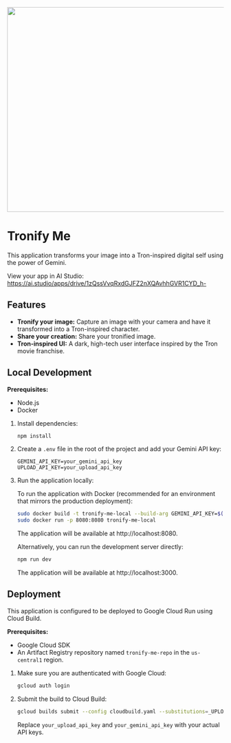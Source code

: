 <div align="center">
<img width="1200" height="475" alt="GHBanner" src="https://github.com/user-attachments/assets/0aa67016-6eaf-458a-adb2-6e31a0763ed6" />
</div>

# Tronify Me

This application transforms your image into a Tron-inspired digital self using the power of Gemini. 

View your app in AI Studio: https://ai.studio/apps/drive/1zQssVvqRxdGJFZ2nXQAvhhGVR1CYD_h-

## Features

*   **Tronify your image:** Capture an image with your camera and have it transformed into a Tron-inspired character.
*   **Share your creation:** Share your tronified image.
*   **Tron-inspired UI:** A dark, high-tech user interface inspired by the Tron movie franchise.

## Local Development

**Prerequisites:**

*   Node.js
*   Docker

1.  Install dependencies:

    ```bash
    npm install
    ```

2.  Create a `.env` file in the root of the project and add your Gemini API key:

    ```
    GEMINI_API_KEY=your_gemini_api_key
    UPLOAD_API_KEY=your_upload_api_key
    ```

3.  Run the application locally:

    To run the application with Docker (recommended for an environment that mirrors the production deployment):

    ```bash
    sudo docker build -t tronify-me-local --build-arg GEMINI_API_KEY=$(grep GEMINI_API_KEY .env | cut -d '=' -f2) --build-arg UPLOAD_API_KEY=$(grep UPLOAD_API_KEY .env | cut -d '=' -f2) .
    sudo docker run -p 8080:8080 tronify-me-local
    ```

    The application will be available at http://localhost:8080.

    Alternatively, you can run the development server directly:

    ```bash
    npm run dev
    ```

    The application will be available at http://localhost:3000.

## Deployment

This application is configured to be deployed to Google Cloud Run using Cloud Build.

**Prerequisites:**

*   Google Cloud SDK
*   An Artifact Registry repository named `tronify-me-repo` in the `us-central1` region.

1.  Make sure you are authenticated with Google Cloud:

    ```bash
    gcloud auth login
    ```

2.  Submit the build to Cloud Build:

    ```bash
    gcloud builds submit --config cloudbuild.yaml --substitutions=_UPLOAD_API_KEY=your_upload_api_key,_GEMINI_API_KEY=your_gemini_api_key
    ```

    Replace `your_upload_api_key` and `your_gemini_api_key` with your actual API keys.